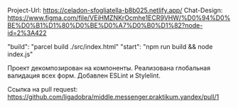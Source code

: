 Project-Url: https://celadon-sfogliatella-b8b025.netlify.app/
Chat-Design: https://www.figma.com/file/VEiHMZNKrOcmhe1ECR9VHW/%D0%94%D0%BE%D0%B1%D1%80%D0%BE%D0%A7%D0%B0%D1%82?node-id=2%3A422

"build": "parcel build ./src/index.html"
"start": "npm run build && node index.js"

Проект декомпозирован на компоненты. Реализована глобальная валидация всех форм.
Добавлен ESLint и Stylelint.

Ссылка на pull request: https://github.com/ligadobra/middle.messenger.praktikum.yandex/pull/1
